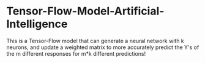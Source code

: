 # Tensor-Flow-Model-Artificial-Intelligence
This is a Tensor-Flow model that can generate a neural network with k neurons, and update a weighted matrix 
to more accurately predict the Y's of the m different responses for m*k different predictions!
